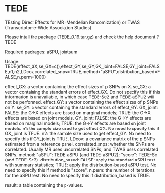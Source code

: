 # TEDE
TEsting Direct Effects for MR (Mendelian Randomization) or TWAS (Transcriptome-Wide Association Studies)

Please intall the package (TEDE_0.19.tar.gz) and check the help document
?TEDE

Required packages: aSPU, jointsum

Usage:
TEDE(effect_GX,se_GX=c(),effect_GY,se_GY,GX_joint=FALSE,GY_joint=FALSE,n1,n2,LDcov,correlated_snps=TRUE,method="aSPU",distribution_based=FALSE,n.perm=1000)

effect_GX: a vector containing the effect sizes of p SNPs on X.
se_GX: a vector containing the standard errors of effect_GX. Do not specify this if this information is unavailable, in which case TEDE-Sc2 and TEDE-aSPU2 will not be performed.
effect_GY: a vector containing the effect sizes of p SNPs on Y.
se_GY: a vector containing the standard errors of effect_GY.
GX_joint: FALSE: the G->X effects are based on marginal models; TRUE: the G->X effects are based on joint models.
GY_joint: FALSE: the G->Y effects are based on marginal models; TRUE: the G->Y effects are based on joint models.
n1: the sample size used to get effect_GX. No need to specify this if GX_joint is TRUE.
n2: the sample size used to get effect_GY. No need to specify this if GY_joint is TRUE.
LDcov: a covariance matrix of the p SNPs estimated from a reference panel.
correlated_snps: whether the SNPs are correlated. Usually MR uses uncorrelated SNPs, and TWAS uses correlated SNPs.
method: "aSPU": TEDE-aSPU (and TEDE-aSPU2); "score": TEDE-Sc (and TEDE-Sc2).
distribution_based: FALSE: apply the standard aSPU test with summary statistics; TRUE: apply the distribution-based aSPU test. No need to specify this if method is "score".
n.perm: the number of iterations for the aSPU test. No need to specify this if distribution_based is TRUE.

result: a table containing the p-values.

